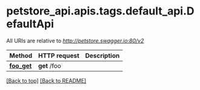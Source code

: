 <a name="top"></a>
# petstore_api.apis.tags.default_api.DefaultApi

All URIs are relative to *http://petstore.swagger.io:80/v2*

Method | HTTP request | Description
------------- | ------------- | -------------
[**foo_get**](default_api/foo_get.md) | **get** /foo | 

[[Back to top]](#top) [[Back to README]](../../../README.md)
